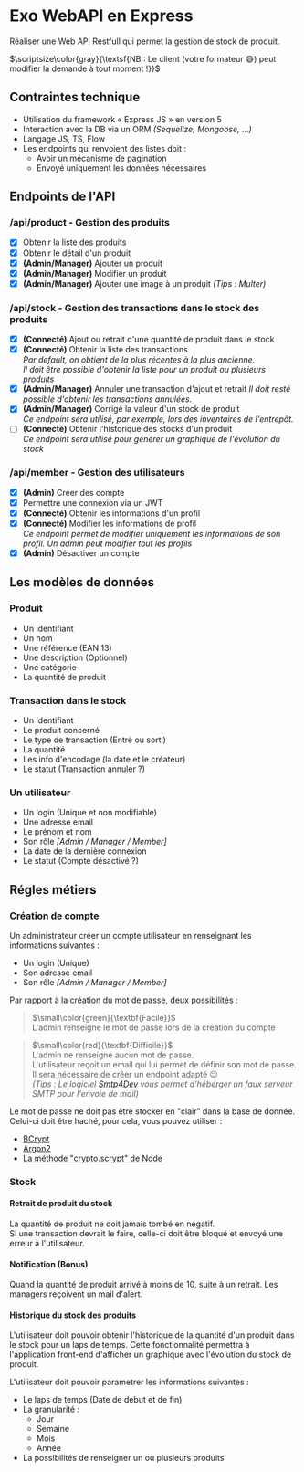 # Exo WebAPI en Express

Réaliser une Web API Restfull qui permet la gestion de stock de produit.

$\scriptsize\color{gray}{\textsf{NB : Le client (votre formateur 😅) peut modifier la demande à tout moment !}}$

## Contraintes technique
- Utilisation du framework « Express JS » en version 5
- Interaction avec la DB via un ORM *(Sequelize, Mongoose, ...)*
- Langage JS, TS, Flow
- Les endpoints qui renvoient des listes doit : 
  - Avoir un mécanisme de pagination
  - Envoyé uniquement les données nécessaires

## Endpoints de l'API

### /api/product - Gestion des produits
- [x] Obtenir la liste des produits
- [x] Obtenir le détail d'un produit
- [x] **(Admin/Manager)** Ajouter un produit
- [x] **(Admin/Manager)** Modifier un produit
- [x] **(Admin/Manager)** Ajouter une image à un produit *(Tips : Multer)*

### /api/stock - Gestion des transactions dans le stock des produits
- [x]  **(Connecté)** Ajout ou retrait d'une quantité de produit dans le stock
- [x]  **(Connecté)** Obtenir la liste des transactions  
*Par default, on obtient de la plus récentes à la plus ancienne.*  
*Il doit être possible d'obtenir la liste pour un produit ou plusieurs produits*  
- [x] **(Admin/Manager)** Annuler une transaction d'ajout et retrait 
*Il doit resté possible d'obtenir les transactions annulées.*
- [x] **(Admin/Manager)** Corrigé la valeur d'un stock de produit  
*Ce endpoint sera utilisé, par exemple, lors des inventaires de l'entrepôt.*
- [ ]  **(Connecté)** Obtenir l'historique des stocks d'un produit  
*Ce endpoint sera utilisé pour générer un graphique de l'évolution du stock*

### /api/member - Gestion des utilisateurs 
- [x] **(Admin)** Créer des compte
- [x] Permettre une connexion via un JWT
- [x] **(Connecté)** Obtenir les informations d'un profil
- [x] **(Connecté)** Modifier les informations de profil  
*Ce endpoint permet de modifier uniquement les informations de son profil. Un admin peut modifier tout les profils*
- [x] **(Admin)** Désactiver  un compte

## Les modèles de données

### Produit
- Un identifiant
- Un nom
- Une référence (EAN 13)
- Une description (Optionnel)
- Une catégorie
- La quantité de produit

### Transaction dans le stock
- Un identifiant
- Le produit concerné
- Le type de transaction (Entré ou sorti)
- La quantité
- Les info d'encodage (la date et le créateur)
- Le statut (Transaction annuler ?)

### Un utilisateur
- Un login (Unique et non modifiable)
- Une adresse email
- Le prénom et nom
- Son rôle *[Admin / Manager / Member]*
- La date de la dernière connexion
- Le statut (Compte désactivé ?)

## Régles métiers

### Création de compte
Un administrateur créer un compte utilisateur en renseignant les informations suivantes : 
- Un login (Unique)
- Son adresse email
- Son rôle *[Admin / Manager / Member]*

Par rapport à la création du mot de passe, deux possibilités : 


> $\small\color{green}{\textbf{Facile}}$  
> L'admin renseigne le mot de passe lors de la création du compte

> $\small\color{red}{\textbf{Difficile}}$  
> L'admin ne renseigne aucun mot de passe.  
> L'utilisateur reçoit un email qui lui permet de définir son mot de passe.  
> Il sera nécessaire de créer un endpoint adapté :wink:  
> *(Tips : Le logiciel [Smtp4Dev](https://github.com/rnwood/smtp4dev) vous permet d'héberger un faux serveur SMTP pour l'envoie de mail)*

Le mot de passe ne doit pas être stocker en "clair" dans la base de donnée.  
Celui-ci doit être haché, pour cela, vous pouvez utiliser : 
- [BCrypt](https://www.npmjs.com/package/bcrypt)
- [Argon2](https://www.npmjs.com/package/argon2)
- [La méthode "crypto.scrypt" de Node](https://nodejs.org/api/crypto.html#cryptoscryptpassword-salt-keylen-options-callback)

### Stock

#### Retrait de produit du stock
La quantité de produit ne doit jamais tombé en négatif.  
Si une transaction devrait le faire, celle-ci doit être bloqué et envoyé une erreur à l'utilisateur.

#### Notification (Bonus)
Quand la quantité de produit arrivé à moins de 10, suite à un retrait. Les managers reçoivent un mail d'alert.

#### Historique du stock des produits
L'utilisateur doit pouvoir obtenir l'historique de la quantité d'un produit dans le stock pour un laps de temps. Cette fonctionnalité permettra à l'application front-end d'afficher un graphique avec l'évolution du stock de produit.

L'utilisateur doit pouvoir parametrer les informations suivantes :
- Le laps de temps (Date de debut et de fin)
- La granularité : 
  - Jour
  - Semaine
  - Mois
  - Année
- La possibilités de renseigner un ou plusieurs produits